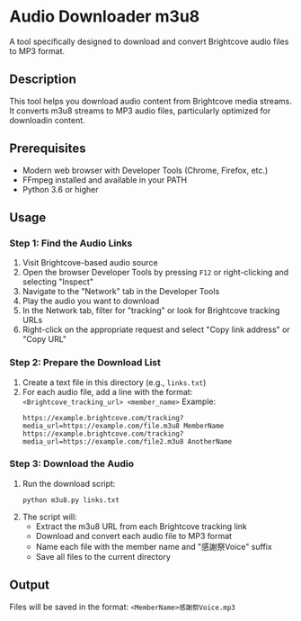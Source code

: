 # Audio Downloader m3u8

A tool specifically designed to download and convert Brightcove audio files to MP3 format.

## Description

This tool helps you download audio content from Brightcove media streams. It converts m3u8 streams to MP3 audio files, particularly optimized for downloadin content.

## Prerequisites

- Modern web browser with Developer Tools (Chrome, Firefox, etc.)
- FFmpeg installed and available in your PATH
- Python 3.6 or higher

## Usage

### Step 1: Find the Audio Links

1. Visit Brightcove-based audio source
2. Open the browser Developer Tools by pressing `F12` or right-clicking and selecting "Inspect"
3. Navigate to the "Network" tab in the Developer Tools
4. Play the audio you want to download
5. In the Network tab, filter for "tracking" or look for Brightcove tracking URLs
6. Right-click on the appropriate request and select "Copy link address" or "Copy URL"

### Step 2: Prepare the Download List

1. Create a text file in this directory (e.g., `links.txt`)
2. For each audio file, add a line with the format: `<Brightcove_tracking_url> <member_name>`
   Example:
   ```
   https://example.brightcove.com/tracking?media_url=https://example.com/file.m3u8 MemberName
   https://example.brightcove.com/tracking?media_url=https://example.com/file2.m3u8 AnotherName
   ```

### Step 3: Download the Audio

1. Run the download script:
   ```
   python m3u8.py links.txt
   ```
2. The script will:
   - Extract the m3u8 URL from each Brightcove tracking link
   - Download and convert each audio file to MP3 format
   - Name each file with the member name and "感謝祭Voice" suffix
   - Save all files to the current directory

## Output

Files will be saved in the format: `<MemberName>感謝祭Voice.mp3`

